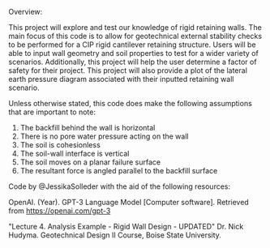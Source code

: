 Overview:

This project will explore and test our knowledge of rigid retaining walls. The main focus of this code is to allow for geotechnical external stability checks to be performed for a CIP rigid cantilever retaining structure. Users will be able to input wall geometry and soil properties to test for a wider variety of scenarios. Additionally, this project will help the user determine a factor of safety for their project. This project will also provide a plot of the lateral earth pressure diagram associated with their inputted retaining wall scenario.

Unless otherwise stated, this code does make the following assumptions that are important to note:
1. The backfill behind the wall is horizontal
2. There is no pore water pressure acting on the wall
3. The soil is cohesionless
4. The soil-wall interface is vertical
5. The soil moves on a planar failure surface
6. The resultant force is angled parallel to the backfill surface

Code by @JessikaSolleder with the aid of the following resources:

OpenAI. (Year). GPT-3 Language Model [Computer software]. Retrieved from https://openai.com/gpt-3

"Lecture 4. Analysis Example - Rigid Wall Design - UPDATED"
Dr. Nick Hudyma. Geotechnical Design II Course, Boise State University.

